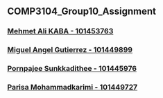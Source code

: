 ## COMP3104_Group10_Assignment ##

### [Mehmet Ali KABA - 101453763](https://github.com/kabamehmetali) ###
### [Miguel Angel Gutierrez - 101449899](https://github.com/MigueGs) ###
### [Pornpajee Sunkkadithee - 101445976](https://github.com/Sunkkadithee) ###
### [Parisa Mohammadkarimi - 101449727](https://github.com/parisamkarimi) ###
